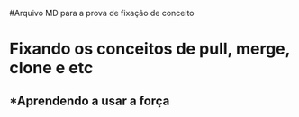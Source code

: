 #Arquivo MD para a prova de fixação de conceito


Fixando os conceitos de pull, merge, clone e etc
=============
*Aprendendo a usar a força
---------